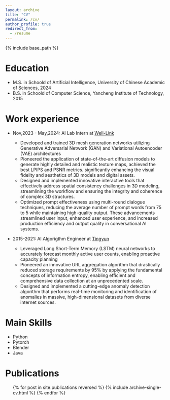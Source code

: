 ```yaml
---
layout: archive
title: "CV"
permalink: /cv/
author_profile: true
redirect_from:
  - /resume
---
```


{% include base_path %}

Education
======
<!-- * Ph.D in Version Control Theory, GitHub University, 20 (expected) -->
* M.S. in Schoold of Artificial Intelligence, University of Chinese Academic of Sciences, 2024
* B.S. in Schoold of Computer Science, Yancheng Institute of Technology, 2015

Work experience
======

* Nov,2023 - May,2024: AI Lab Intern at [Well-Link](https://www.wl-times.com/)
  * Developed and trained 3D mesh generation networks utilizing Generative Adversarial Network (GAN) and Variational Autoencoder (VAE) architectures
  * Pioneered the application of state-of-the-art diffusion models to generate highly detailed and realistic texture maps, achieved the best LPIPS and PSNR metrics. significantly enhancing the visual fidelity and aesthetics of 3D models and digital assets.
  * Designed and implemented innovative interactive tools that effectively address spatial consistency challenges in 3D modeling, streamlining the workflow and ensuring the integrity and coherence of complex 3D structures.
  * Optimized prompt effectiveness using multi-round dialogue techniques, reducing the average number of prompt words from 75 to 5 while maintaining high-quality output. These advancements streamlined user input, enhanced user experience, and increased production efficiency and output quality in conversational AI systems.

* 2015-2021: AI Algorigthm Engineer at [Tingyun](https://www.tingyun.com/)
  * Leveraged Long Short-Term Memory (LSTM) neural networks to accurately forecast monthly active user counts, enabling proactive capacity planning
  * Pioneered an innovative URL aggregation algorithm that drastically reduced storage requirements by 95% by applying the fundamental concepts of information entropy, enabling efficient and comprehensive data collection at an unprecedented scale. 
  * Designed and implemented a cutting-edge anomaly detection algorithm that performs real-time monitoring and identification of anomalies in massive, high-dimensional datasets from diverse internet sources.
  
Main Skills
======

* Python
* Pytorch
* Blender
* Java

Publications
======

  <ul>{% for post in site.publications reversed %}
    {% include archive-single-cv.html %}
  {% endfor %}</ul>
  
<!-- Talks
======
  <ul>{% for post in site.talks reversed %}
    {% include archive-single-talk-cv.html  %}
  {% endfor %}</ul>
  
Teaching
======
  <ul>{% for post in site.teaching reversed %}
    {% include archive-single-cv.html %}
  {% endfor %}</ul>
  
Service and leadership 
======
* Currently signed in to 43 different slack teams
* -->
